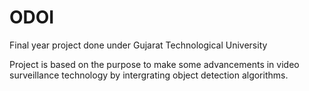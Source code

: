 # ODOI
Final year project done under Gujarat Technological University


Project is based on the purpose to make some advancements in video surveillance technology by intergrating object detection algorithms.

